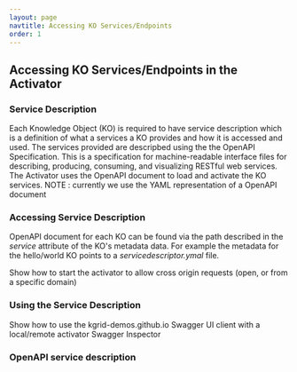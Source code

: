 ```yaml
---
layout: page
navtitle: Accessing KO Services/Endpoints 
order: 1
---
```

## Accessing KO Services/Endpoints in the Activator

### Service Description

Each Knowledge Object (KO) is required to have service description which is a definition of what a 
services a KO provides and how it is accessed and used. The services provided are descripbed using the
the OpenAPI Specification. This is a specification for machine-readable interface files for describing, 
producing, consuming, and visualizing RESTful web services.  The Activator uses the OpenAPI document
 to load and activate the KO services. NOTE : currently we use the YAML representation of a OpenAPI document

### Accessing Service Description

OpenAPI document for each KO can be found via the path described in the _service_ attribute of the 
KO's metadata data. For example the metadata for the hello/world KO points to a _servicedescriptor.ymal_ file.



Show how to start the activator to allow cross origin requests (open, or from a specific domain)

### Using the Service Description
Show how to use the kgrid-demos.github.io Swagger UI client with a local/remote activator
Swagger Inspector
### OpenAPI service description